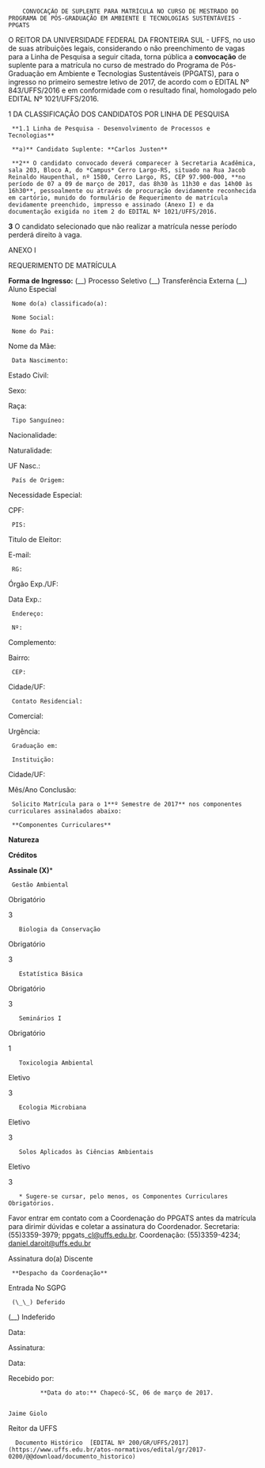         CONVOCAÇÃO DE SUPLENTE PARA MATRÍCULA NO CURSO DE MESTRADO DO PROGRAMA DE PÓS-GRADUAÇÃO EM AMBIENTE E TECNOLOGIAS SUSTENTÁVEIS - PPGATS  

O REITOR DA UNIVERSIDADE FEDERAL DA FRONTEIRA SUL - UFFS, no uso de suas atribuições legais, considerando o não preenchimento de vagas para a Linha de Pesquisa a seguir citada, torna pública a **convocação** de suplente para a matrícula no curso de mestrado do Programa de Pós-Graduação em Ambiente e Tecnologias Sustentáveis (PPGATS), para o ingresso no primeiro semestre letivo de 2017, de acordo com o EDITAL Nº 843/UFFS/2016 e em conformidade com o resultado final, homologado pelo EDITAL Nº 1021/UFFS/2016.

 1 DA CLASSIFICAÇÃO DOS CANDIDATOS POR LINHA DE PESQUISA

     **1.1 Linha de Pesquisa - Desenvolvimento de Processos e Tecnologias**

     **a)** Candidato Suplente: **Carlos Justen**

     **2** O candidato convocado deverá comparecer à Secretaria Acadêmica, sala 203, Bloco A, do *Campus* Cerro Largo-RS, situado na Rua Jacob Reinaldo Haupenthal, nº 1580, Cerro Largo, RS, CEP 97.900-000, **no período de 07 a 09 de março de 2017, das 8h30 às 11h30 e das 14h00 às 16h30**, pessoalmente ou através de procuração devidamente reconhecida em cartório, munido do formulário de Requerimento de matrícula devidamente preenchido, impresso e assinado (Anexo I) e da documentação exigida no item 2 do EDITAL Nº 1021/UFFS/2016.

 **3** O candidato selecionado que não realizar a matrícula nesse período perderá direito à vaga.

 ANEXO I

 REQUERIMENTO DE MATRÍCULA

 **Forma de Ingresso:** (\_\_) Processo Seletivo (\_\_) Transferência Externa (\_\_) Aluno Especial

     Nome do(a) classificado(a):

     Nome Social:

     Nome do Pai: 

   Nome da Mãe:

     Data Nascimento:

   Estado Civil:

   Sexo:

   Raça:

     Tipo Sanguíneo:

   Nacionalidade:

   Naturalidade:

   UF Nasc.:

     País de Origem:

   Necessidade Especial:

   CPF:

     PIS:

   Titulo de Eleitor:

   E-mail:

     RG:

   Órgão Exp./UF:

   Data Exp.:

     Endereço:

     Nº:

   Complemento:

   Bairro:

     CEP:

   Cidade/UF:

     Contato Residencial:

   Comercial:

   Urgência:

     Graduação em:

     Instituição:

   Cidade/UF:

   Mês/Ano Conclusão:

     Solicito Matrícula para o 1**º Semestre de 2017** nos componentes curriculares assinalados abaixo:

     **Componentes Curriculares**

   **Natureza**

   **Créditos**

   **Assinale (X)***

     Gestão Ambiental

   Obrigatório

   3

       Biologia da Conservação

   Obrigatório

   3

       Estatística Básica

   Obrigatório

   3

       Seminários I

   Obrigatório

   1

       Toxicologia Ambiental

   Eletivo

   3

       Ecologia Microbiana

   Eletivo

   3

       Solos Aplicados às Ciências Ambientais

   Eletivo

   3

       * Sugere-se cursar, pelo menos, os Componentes Curriculares Obrigatórios.

 Favor entrar em contato com a Coordenação do PPGATS antes da matrícula para dirimir dúvidas e coletar a assinatura do Coordenador. Secretaria: (55)3359-3979; ppgats\_cl@uffs.edu.br. Coordenação: (55)3359-4234; daniel.daroit@uffs.edu.br

 Assinatura do(a) Discente

     **Despacho da Coordenação**

   Entrada No SGPG

  

     (\_\_) Deferido

 (\_\_) Indeferido

  

 Data:

  

 Assinatura:

   Data:

  

 Recebido por:

  

      

             **Data do ato:** Chapecó-SC, 06 de março de 2017.   
 

    Jaime Giolo   
 Reitor da UFFS 

      Documento Histórico  [EDITAL Nº 200/GR/UFFS/2017](https://www.uffs.edu.br/atos-normativos/edital/gr/2017-0200/@@download/documento_historico)     
      